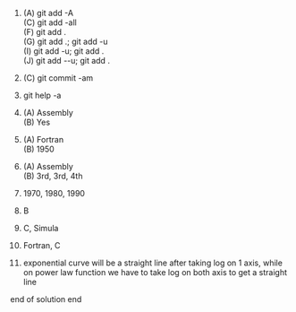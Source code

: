 1. (A) git add -A  
	(C) git add -all  
	(F) git add .  
	(G) git add .; git add -u  
	(I) git add -u; git add .  
	(J) git add --u; git add .  
	  
	    
2. (C) git commit -am  
  
3. git help -a  
  
4. (A) Assembly  
	(B) Yes  
    
5. (A) Fortran  
	(B) 1950  
	  
6. (A) Assembly  
	(B) 3rd, 3rd, 4th  
	  
7. 1970, 1980, 1990  
  
8. B

9. C, Simula  

10. Fortran, C  
  
11. exponential curve will be a straight line after taking log on 1 axis, while on power law function we have to take log on both axis to get a straight line

end of solution
end